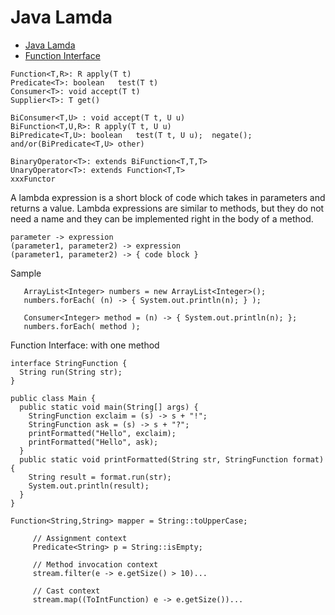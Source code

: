 # Java Lamda
- [Java Lamda](https://docs.oracle.com/javase/tutorial/java/javaOO/lambdaexpressions.html)
- [Function Interface](https://docs.oracle.com/javase/8/docs/api/java/util/function/package-summary.html)
```
Function<T,R>: R apply(T t)
Predicate<T>: boolean	test(T t) 	
Consumer<T>: void accept(T t)
Supplier<T>: T get()

BiConsumer<T,U> : void accept(T t, U u)	
BiFunction<T,U,R>: R apply(T t, U u) 	
BiPredicate<T,U>: boolean 	test(T t, U u);  negate(); and/or(BiPredicate<T,U> other) 	

BinaryOperator<T>: extends BiFunction<T,T,T>
UnaryOperator<T>: extends Function<T,T>
xxxFunctor
```
A lambda expression is a short block of code which takes in parameters and returns a value. Lambda expressions are similar to methods, 
but they do not need a name and they can be implemented right in the body of a method.

```
parameter -> expression
(parameter1, parameter2) -> expression
(parameter1, parameter2) -> { code block }
```
Sample
```
   ArrayList<Integer> numbers = new ArrayList<Integer>();
   numbers.forEach( (n) -> { System.out.println(n); } );

   Consumer<Integer> method = (n) -> { System.out.println(n); };
   numbers.forEach( method );
```
Function Interface: with one method
```
interface StringFunction {
  String run(String str);
}

public class Main {
  public static void main(String[] args) {
    StringFunction exclaim = (s) -> s + "!";
    StringFunction ask = (s) -> s + "?";
    printFormatted("Hello", exclaim);
    printFormatted("Hello", ask);
  }
  public static void printFormatted(String str, StringFunction format) {
    String result = format.run(str);
    System.out.println(result);
  }
}

Function<String,String> mapper = String::toUpperCase;

     // Assignment context
     Predicate<String> p = String::isEmpty;

     // Method invocation context
     stream.filter(e -> e.getSize() > 10)...

     // Cast context
     stream.map((ToIntFunction) e -> e.getSize())...
```
